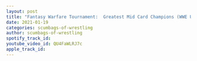 ```yaml
---
layout: post
title: "Fantasy Warfare Tournament:  Greatest Mid Card Champions (WWE US Title)"
date: 2021-01-19
categories: scumbags-of-wrestling
author: scumbags-of-wrestling
spotify_track_id: 
youtube_video_id: QU4FaWLRJ7c
apple_track_id: 
---
```

